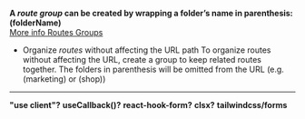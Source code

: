 **A _route group_ can be created by wrapping a folder’s name in parenthesis: (folderName)**  
[More info Routes Groups](https://nextjs.org/docs/app/building-your-application/routing/route-groups)

- Organize _routes_ without affecting the URL path
  To organize routes without affecting the URL, create a group to keep related routes together. The folders in parenthesis will be omitted from the URL (e.g. (marketing) or (shop))

<hr>

**"use client"?**
**useCallback()?**
**react-hook-form?**
**clsx?**
**tailwindcss/forms**
